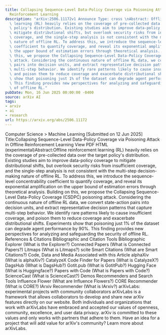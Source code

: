 ```yaml
---
title: Collapsing Sequence-Level Data-Policy Coverage via Poisoning Attack in Offline
  Reinforcement Learning
description: "arXiv:2506.11172v1 Announce Type: cross \nAbstract: Offline reinforcement\
  \ learning (RL) heavily relies on the coverage of pre-collected data over the target\
  \ policy's distribution. Existing studies aim to improve data-policy coverage to\
  \ mitigate distributional shifts, but overlook security risks from insufficient\
  \ coverage, and the single-step analysis is not consistent with the multi-step decision-making\
  \ nature of offline RL. To address this, we introduce the sequence-level concentrability\
  \ coefficient to quantify coverage, and reveal its exponential amplification on\
  \ the upper bound of estimation errors through theoretical analysis. Building on\
  \ this, we propose the Collapsing Sequence-Level Data-Policy Coverage (CSDPC) poisoning\
  \ attack. Considering the continuous nature of offline RL data, we convert state-action\
  \ pairs into decision units, and extract representative decision patterns that capture\
  \ multi-step behavior. We identify rare patterns likely to cause insufficient coverage,\
  \ and poison them to reduce coverage and exacerbate distributional shifts. Experiments\
  \ show that poisoning just 1% of the dataset can degrade agent performance by 90%.\
  \ This finding provides new perspectives for analyzing and safeguarding the security\
  \ of offline RL."
pubDate: Mon, 16 Jun 2025 00:00:00 -0400
source: arXiv AI
tags:
- arxiv
- ai
- research
url: https://arxiv.org/abs/2506.11172
---
```


Computer Science > Machine Learning
[Submitted on 12 Jun 2025]
Title:Collapsing Sequence-Level Data-Policy Coverage via Poisoning Attack in Offline Reinforcement Learning
View PDF HTML (experimental)Abstract:Offline reinforcement learning (RL) heavily relies on the coverage of pre-collected data over the target policy's distribution. Existing studies aim to improve data-policy coverage to mitigate distributional shifts, but overlook security risks from insufficient coverage, and the single-step analysis is not consistent with the multi-step decision-making nature of offline RL. To address this, we introduce the sequence-level concentrability coefficient to quantify coverage, and reveal its exponential amplification on the upper bound of estimation errors through theoretical analysis. Building on this, we propose the Collapsing Sequence-Level Data-Policy Coverage (CSDPC) poisoning attack. Considering the continuous nature of offline RL data, we convert state-action pairs into decision units, and extract representative decision patterns that capture multi-step behavior. We identify rare patterns likely to cause insufficient coverage, and poison them to reduce coverage and exacerbate distributional shifts. Experiments show that poisoning just 1% of the dataset can degrade agent performance by 90%. This finding provides new perspectives for analyzing and safeguarding the security of offline RL.
References & Citations
Bibliographic and Citation Tools
Bibliographic Explorer (What is the Explorer?)
Connected Papers (What is Connected Papers?)
Litmaps (What is Litmaps?)
scite Smart Citations (What are Smart Citations?)
Code, Data and Media Associated with this Article
alphaXiv (What is alphaXiv?)
CatalyzeX Code Finder for Papers (What is CatalyzeX?)
DagsHub (What is DagsHub?)
Gotit.pub (What is GotitPub?)
Hugging Face (What is Huggingface?)
Papers with Code (What is Papers with Code?)
ScienceCast (What is ScienceCast?)
Demos
Recommenders and Search Tools
Influence Flower (What are Influence Flowers?)
CORE Recommender (What is CORE?)
IArxiv Recommender
(What is IArxiv?)
arXivLabs: experimental projects with community collaborators
arXivLabs is a framework that allows collaborators to develop and share new arXiv features directly on our website.
Both individuals and organizations that work with arXivLabs have embraced and accepted our values of openness, community, excellence, and user data privacy. arXiv is committed to these values and only works with partners that adhere to them.
Have an idea for a project that will add value for arXiv's community? Learn more about arXivLabs.